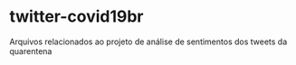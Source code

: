 # twitter-covid19br
Arquivos relacionados ao projeto de análise de sentimentos dos tweets da quarentena
